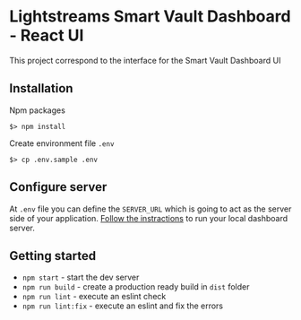 # Lightstreams Smart Vault Dashboard - React UI

This project correspond to the interface for the Smart Vault Dashboard UI

## Installation

Npm packages
```
$> npm install
```

Create environment file `.env`
```
$> cp .env.sample .env
```

## Configure server
At `.env` file you can define the `SERVER_URL` which is going to act as the server
side of your application. [Follow the instractions](/server/README.md)
to run your local dashboard server.

## Getting started

- `npm start` - start the dev server
- `npm run build` - create a production ready build in `dist` folder
- `npm run lint` - execute an eslint check
- `npm run lint:fix` - execute an eslint and fix the errors


